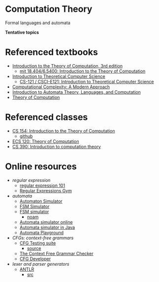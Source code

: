 # Computation Theory
Formal languages and automata

__Tentative topics__




# Referenced textbooks
- [Introduction to the Theory of Computation, 3rd edition](https://math.mit.edu/~sipser/book.html)
  - [mit 18.404/6.5400: Introduction to the Theory of Computation](https://math.mit.edu/~sipser/18404/)
- [Introduction to Theoretical Computer Science](https://introtcs.org/public/index.html)
  - [CS-121 / CSCI-E121: Introduction to Theoretical Computer Science](https://cs121.boazbarak.org/)
- [Computational Complexity: A Modern Approach](https://theory.cs.princeton.edu/complexity/)
- [Introduction to Automata Theory, Languages, and Computation](http://infolab.stanford.edu/~ullman/ialc.html)
- [Theory of Computation](https://mfleck.cs.illinois.edu/cs373-notes.pdf)

# Referenced classes
- [CS 154: Introduction to the Theory of Computation](https://omereingold.wordpress.com/cs-154-introduction-to-automata-and-complexity-theory/)
  - [github](https://orionquest.github.io/courses/cs154/index.html)
- [ECS 120: Theory of Computation](https://web.cs.ucdavis.edu/~doty/)
- [CS 390: Introduction to computation theory](https://www.cs.odu.edu/~zeil/cs390)

# Online resources
- *regular expression*
  - [regular expression 101](https://regex101.com/)
  - [Regular Expressions Gym](https://ivanzuzak.info/noam/webapps/regex_simplifier/)
- *automata*
  - [Automaton Simulator](https://automatonsimulator.com/)
  - [FSM Simulator](https://www.eecis.udel.edu/~silber/automata/fsm)
  - [FSM simulator](https://ivanzuzak.info/noam/webapps/fsm_simulator/)
    - [noam](https://github.com/izuzak/noam)
  - [Automata simulator online](https://web.cs.ucdavis.edu/~doty/automata/)
  - [Automata simulator in Java](http://www.cburch.com/proj/autosim/index.html)
  - [Automata Playground](https://github.com/ErnestThePoet/Automata-Playground)
- *CFGs: context-free grammars*
  - [CFG Testing suite](https://cpiber.github.io/CFG-Tester)
    - [source](https://github.com/cpiber/CFG-Tester)
  - [The Context Free Grammar Checker](https://smlweb.cpsc.ucalgary.ca/)
  - [CFG Developer](https://web.stanford.edu/class/archive/cs/cs103/cs103.1156/tools/cfg/)
- *lexer and parser generators*
  - [ANTLR](https://www.antlr.org/)
    - [src](https://github.com/antlr/antlr4)